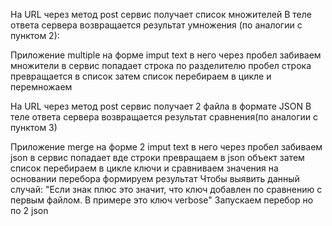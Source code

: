 На URL через метод post сервис получает список множителей 
В теле ответа сервера возвращается результат умножения (по аналогии с пунктом 2):

Приложение multiple
на форме imput text в него через пробел забиваем множители
в сервис попадает строка по разделителю пробел строка превращается в список
затем список перебираем в цикле и перемножаем


На URL через метод post сервис получает 2 файла в формате JSON
В теле ответа сервера возвращается результат сравнения(по аналогии с пунктом 3)

Приложение merge
на форме 2 imput text в него через пробел забиваем json
в сервис попадает вде строки превращаем в json объект
затем список перебираем в цикле ключи и сравниваем значения 
на основании перебора формируем результат
Чтобы выявить данный случай:
"Если знак плюс  это значит, что ключ добавлен по сравнению с первым файлом. В примере это ключ verbose"
Запускаем перебор но по 2 json


